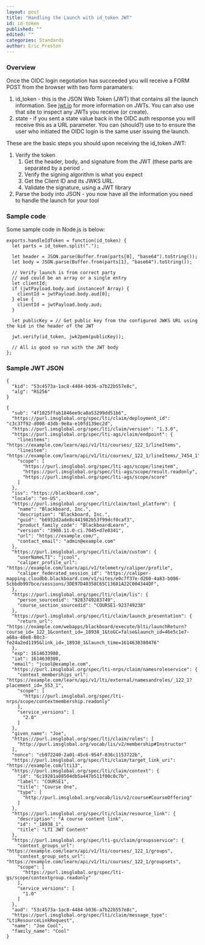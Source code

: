 ```yaml
---
layout: post
title: "Handling the Launch with id_token JWT"
id: id-token
published: ""
edited: ""
categories: Standards
author: Eric Preston
---
```


### Overview

Once the OIDC login negotiation has succeeded you will receive a FORM POST from the browser with two form paramaters:

1. id_token - this is the JSON Web Token (JWT) that contains all the launch information. See [jwt.io](https://jwt.io) for more information on JWTs. You can also use that site to inspect any JWTs you receive (or create).
2. state - if you sent a state value back in the OIDC auth response you will receive this as a URL parameter. You can (should?) use to to ensure the user who initiated the OIDC login is the same user issuing the launch.

These are the basic steps you should upon receiving the id_token JWT:

1. Verify the token
   1. Get the header, body, and signature from the JWT (these parts are separated by a period `.`
   2. Verify the signing algorithm is what you expect
   3. Get the Client ID and its JWKS URL.
   4. Validate the signature, using a JWT library
2. Parse the body into JSON - you now have all the information you need to handle the launch for your tool

### Sample code

Some sample code in Node.js is below:

```
exports.handleIdToken = function(id_token) {
  let parts = id_token.split(".");

  let header = JSON.parse(Buffer.from(parts[0], "base64").toString());
  let body = JSON.parse(Buffer.from(parts[1], "base64").toString());

  // Verify launch is from correct party
  // aud could be an array or a single entry
  let clientId;
  if (jwtPayload.body.aud instanceof Array) {
    clientId = jwtPayload.body.aud[0];
  } else {
    clientId = jwtPayload.body.aud;
  }

  let publicKey = // Get public key from the configured JWKS URL using the kid in the header of the JWT

  jwt.verify(id_token, jwk2pem(publicKey));

  // All is good so run with the JWT body
};
```

### Sample JWT JSON

```
{
  "kid": "53c4573a-1ac8-4484-b036-a7b22b557e8c",
  "alg": "RS256"
}

{
  "sub": "4f1025ffab1846ee9ca0a53299dd51b6",
  "https://purl.imsglobal.org/spec/lti/claim/deployment_id": "c3c37f92-d008-43db-9e8a-e10fd139ec2d",
  "https://purl.imsglobal.org/spec/lti/claim/version": "1.3.0",
  "https://purl.imsglobal.org/spec/lti-ags/claim/endpoint": {
    "lineitems": "https://example.com/learn/api/v1/lti/courses/_122_1/lineItems",
    "lineitem": "https://example.com/learn/api/v1/lti/courses/_122_1/lineItems/_7454_1",
    "scope": [
      "https://purl.imsglobal.org/spec/lti-ags/scope/lineitem",
      "https://purl.imsglobal.org/spec/lti-ags/scope/result.readonly",
      "https://purl.imsglobal.org/spec/lti-ags/scope/score"
    ]
  },
  "iss": "https://blackboard.com",
  "locale": "en-US",
  "https://purl.imsglobal.org/spec/lti/claim/tool_platform": {
    "name": "Blackboard, Inc.",
    "description": "Blackboard, Inc.",
    "guid": "b6932d2ade8c441982b53f99dcf0caf3",
    "product_family_code": "BlackboardLearn",
    "version": "3900.11.0-ci.7045+d7e0341",
    "url": "https://example.com/",
    "contact_email": "admin@example.com"
  },
  "https://purl.imsglobal.org/spec/lti/claim/custom": {
    "userNameLTI": "jcool",
    "caliper_profile_url": "https://example.com/learn/api/v1/telemetry/caliper/profile",
    "caliper_federated_session_id": "https://caliper-mapping.cloudbb.blackboard.com/v1/sites/e0c7f37e-d260-4a83-b086-5cbbdb997bce/sessions/3DE97D40358C65C13681A22C004344DF",
  },
  "https://purl.imsglobal.org/spec/lti/claim/lis": {
    "person_sourcedid": "9283749283749",
    "course_section_sourcedid": "COURSE1-923749238"
  },
  "https://purl.imsglobal.org/spec/lti/claim/launch_presentation": {
    "return_url": "https://example.com/webapps/blackboard/execute/blti/launchReturn?course_id=_122_1&content_id=_18938_1&toGC=false&launch_id=46e5c1e7-a68a-40e8-80c3-fe24a2ed1195&link_id=_18938_1&launch_time=1614630380476"
  },
  "exp": 1614633980,
  "iat": 1614630380,
  "email": "jcool@example.com",
  "https://purl.imsglobal.org/spec/lti-nrps/claim/namesroleservice": {
    "context_memberships_url": "https://example.com/learn/api/v1/lti/external/namesandroles/_122_1?placement_id=_553_1",
    "scope": [
      "https://purl.imsglobal.org/spec/lti-nrps/scope/contextmembership.readonly"
    ],
    "service_versions": [
      "2.0"
    ]
  },
  "given_name": "Joe",
  "https://purl.imsglobal.org/spec/lti/claim/roles": [
    "http://purl.imsglobal.org/vocab/lis/v2/membership#Instructor"
  ],
  "nonce": "cb972240-2a01-45c6-954f-036c1153722b",
  "https://purl.imsglobal.org/spec/lti/claim/target_link_uri": "https://example.com/lti13",
  "https://purl.imsglobal.org/spec/lti/claim/context": {
    "id": "6c19281a08504db5a447b511f00c0c7b",
    "label": "COURSE1",
    "title": "Course One",
    "type": [
      "http://purl.imsglobal.org/vocab/lis/v2/course#CourseOffering"
    ]
  },
  "https://purl.imsglobal.org/spec/lti/claim/resource_link": {
    "description": "A course content link",
    "id": "_18938_1",
    "title": "LTI JWT Content"
  },
  "https://purl.imsglobal.org/spec/lti-gs/claim/groupsservice": {
    "context_groups_url": "https://example.com/learn/api/v1/lti/courses/_122_1/groups",
    "context_group_sets_url": "https://example.com/learn/api/v1/lti/courses/_122_1/groupsets",
    "scope": [
      "https://purl.imsglobal.org/spec/lti-gs/scope/contextgroup.readonly"
    ],
    "service_versions": [
      "1.0"
    ]
  },
  "aud": "53c4573a-1ac8-4484-b036-a7b22b557e8c",
  "https://purl.imsglobal.org/spec/lti/claim/message_type": "LtiResourceLinkRequest",
  "name": "Joe Cool",
  "family_name": "Cool"
}
```
